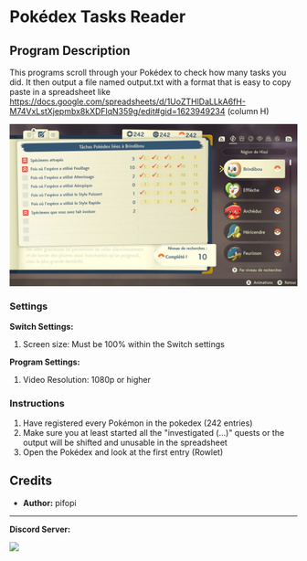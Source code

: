 # Pokédex Tasks Reader

## Program Description

This programs scroll through your Pokédex to check how many tasks you did. It then output a file named output.txt with a format that is easy to copy paste in a spreadsheet like https://docs.google.com/spreadsheets/d/1UoZTHlDaLLkA6fH-M74VxLstXjepmbx8kXDFlqN359g/edit#gid=1623949234 (column H)

<img src="images/PokedexTasksReader-0.png">

### Settings

**Switch Settings:**
1. Screen size: Must be 100% within the Switch settings

**Program Settings:**
1. Video Resolution: 1080p or higher

### Instructions

1. Have registered every Pokémon in the pokedex (242 entries)
2. Make sure you at least started all the "investigated (...)" quests or the output will be shifted and unusable in the spreadsheet
3. Open the Pokédex and look at the first entry (Rowlet)

## Credits

- **Author:** pifopi


<hr>

**Discord Server:** 

[<img src="https://canary.discordapp.com/api/guilds/695809740428673034/widget.png?style=banner2">](https://discord.gg/cQ4gWxN)
